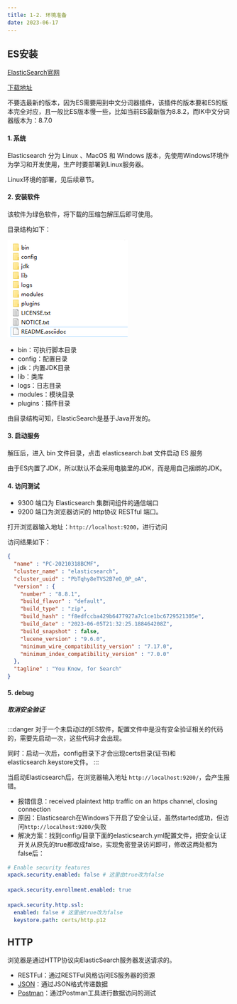 ```yaml
---
title: 1-2. 环境准备
date: 2023-06-17
---
```

## ES安装
[ElasticSearch官网](https://www.elastic.co/cn/)

[下载地址](https://www.elastic.co/cn/downloads/past-releases#elasticsearch)

不要选最新的版本，因为ES需要用到中文分词器插件，该插件的版本要和ES的版本完全对应，且一般比ES版本慢一些，比如当前ES最新版为8.8.2，而IK中文分词器版本为：8.7.0

#### 1. 系统
Elasticsearch 分为 Linux 、MacOS 和 Windows 版本，先使用Windows环境作为学习和开发使用，生产时要部署到Linux服务器。

Linux环境的部署，见后续章节。

#### 2. 安装软件
该软件为绿色软件，将下载的压缩包解压后即可使用。

目录结构如下：

![1-2-1](/img/sql/es/1-2-1.jpg)

- bin：可执行脚本目录
- config：配置目录
- jdk：内置JDK目录
- lib：类库
- logs：日志目录
- modules：模块目录
- plugins：插件目录

由目录结构可知，ElasticSearch是基于Java开发的。
#### 3. 启动服务
解压后，进入 bin 文件目录，点击 elasticsearch.bat 文件启动 ES 服务

由于ES内置了JDK，所以默认不会采用电脑里的JDK，而是用自己捆绑的JDK。

#### 4. 访问测试
- 9300 端口为 Elasticsearch 集群间组件的通信端口
- 9200 端口为浏览器访问的 http协议 RESTful 端口。

打开浏览器输入地址：`http://localhost:9200`，进行访问

访问结果如下：
```json
{
  "name" : "PC-20210318BCMF",
  "cluster_name" : "elasticsearch",
  "cluster_uuid" : "PbTqhy8eTVS2B7eO_0P_oA",
  "version" : {
    "number" : "8.8.1",
    "build_flavor" : "default",
    "build_type" : "zip",
    "build_hash" : "f8edfccba429b6477927a7c1ce1bc6729521305e",
    "build_date" : "2023-06-05T21:32:25.188464208Z",
    "build_snapshot" : false,
    "lucene_version" : "9.6.0",
    "minimum_wire_compatibility_version" : "7.17.0",
    "minimum_index_compatibility_version" : "7.0.0"
  },
  "tagline" : "You Know, for Search"
}
```


#### 5. debug
##### 取消安全验证
:::danger
对于一个未启动过的ES软件，配置文件中是没有安全验证相关的代码的，需要先启动一次，这些代码才会出现。

同时：启动一次后，config目录下才会出现certs目录(证书)和elasticsearch.keystore文件。
:::

当启动Elasticsearch后，在浏览器输入地址 `http://localhost:9200/`，会产生报错。

- 报错信息：received plaintext http traffic on an https channel, closing connection 
- 原因：Elasticsearch在Windows下开启了安全认证，虽然started成功，但访问`http://localhost:9200/`失败
- 解决方案：找到config/目录下面的elasticsearch.yml配置文件，把安全认证开关从原先的true都改成false，实现免密登录访问即可，修改这两处都为false后：
```yml
# Enable security features
xpack.security.enabled: false # 这里由true改为false

xpack.security.enrollment.enabled: true

xpack.security.http.ssl:
  enabled: false # 这里由true改为false
  keystore.path: certs/http.p12
```



## HTTP
浏览器是通过HTTP协议向ElasticSearch服务器发送请求的。

- RESTFul：通过RESTFul风格访问ES服务器的资源
- [JSON](https://aaronjinno.github.io/front-doc/basic/js/8.%E5%85%B6%E4%BB%96/8-3.json.html)：通过JSON格式传递数据
- [Postman](https://www.postman.com/)：通过Postman工具进行数据访问的测试